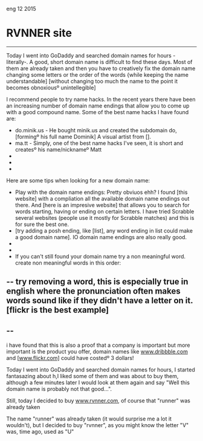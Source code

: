 <permalink>eng</permalink>
<month>12</month>
<year>2015</year>

# RVNNER site


---

Today I went into GoDaddy and searched domain names for hours -literally-. A good, short domain name is difficult to find these days. Most of them are already taken and then you have to creatively fix the domain name changing some letters or the order of the words {while keeping the name understandable] [without changing too much the name to the point it becomes obnoxiousº unintellegible]

I recommend people to try name hacks. In the recent years there have been an increasing number of domain name endings that allow you to come up with a good compound name.
Some of the best name hacks I have found are:

 - do.minik.us - He bought minik.us and created the subdomain do, [formingº his full name Dominik] A visual artist from []. 
 - ma.tt - Simply, one of the best name hacks I've seen, it is short and createsº his name/nicknameº Matt
 - 
 - 
 - 
 
Here are some tips when looking for a new domain name:

 - Play with the domain name endings: Pretty obviuos ehh? I found [this website] with a compliation all the available domain name endings out there. And [here is an impresive website] that allows you to search for words starting, having or ending on certain letters. I have tried Scrabble several websites (people use it mostly for Scrabble matches) and this is for sure the best one.
 - [try adding a posh ending, like [list], any word ending in list could make a good domain name]. IO domain name endings are also really good.
 - 
 - 
 - If you can't still found your domain name try a non meaningful word.
 create non meaningful words in this order:
 
 -- try removing a word, this is especially true in english where the pronunciation often makes words sound like if they didn't have a letter on it. [flickr is the best example]
 -- 
 -- 
 -- 
 
 i have found that this is also a proof that a company is important but more important is the product you offer, domain names like www.dribbble.com and [www.flickr.com] could have costedº 3 dollars!
 
 
Today I went into GoDaddy and searched domain names for hours, I started fantasazing about h,I liked some of them and was about to buy them, although a few minutes later I would look at them again and say "Well this domain name is probably not that good...".


Still, today I decided to buy www.rvnner.com, of course that "runner" was already taken 

The name "runner" was already taken (it would surprise me a lot it wouldn't), but I decided to buy "rvnner", as you might know the letter "V" was, time ago, used as "U"
